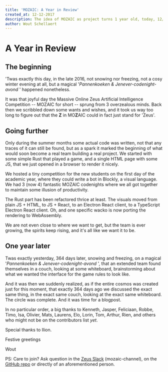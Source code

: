 ```yaml
---
title: 'MOZAIC: A Year in Review'
created_at: 12-12-2017
description: The idea of MOZAIC as project turns 1 year old, today, 12/12/17
author: Wout Schellaert
---
```

# A Year in Review

## The beginning

'Twas exactly this day, in the late 2016, not snowing nor freezing, not a cosy winter evening at all, but a magical '_Pannenkoeken & Jenever-codenight-avond_ ' happened nonetheless.

It was that joyful day the Massive Online Zeus Artificial Intelligence
Competition -- MOZAIC for short -- sprung from 3 overzealous minds. Back then we scribbled down some wants and wishes, and it took us way too long to figure out that the **Z** in MO**Z**AIC could in fact just stand for 'Zeus'.

## Going further

Only during the summer months some actual code was written, not that any traces of it can still be found, but as a spark it marked the beginning of what would soon become a real team building a real project. We started with some simple Rust that played a game, and a single HTML page with some JS, that we just opened in a browser to render it nicely.

We hosted a tiny competition for the new students on the first day of the academic year, where they could write a bot in Blockly, a visual language. We had 3 (now 4) fantastic MOZAIC codenights where we all got together to maintain some illusion of productivity.

The Rust part has been refactored thrice at least. The visuals moved from plain JS + HTML, to JS + React, to an Electron React client, to a TypeScript Electron React client. Oh, and one specific wacko is now porting the rendering to WebAssembly.

We are not even close to where we want to get, but the team is ever growing, the spirits keep rising, and it's all like we want it to be.

## One year later

Twas exactly yesterday, 364 days later, snowing and freezing, on a magical '_Pannenkoeken & Jenever-codenight-avond_ ', that an extended team found themselves in a couch, looking at some whiteboard, brainstorming about what we wanted the interface for the game rules to look like.

And it was then we suddenly realized, as if the entire cosmos was created just for this moment, that exactly 364 days ago we discussed the exact same thing, in the exact same couch, looking at the exact same whiteboard. The circle was complete. And it was time for a blogpost.

In no particular order, a big thanks to Kenneth, Jasper, Feliciaan, Robbe, Timo, Isa, Olivier, Mats, Laurens, Elo, Lorin, Tom, Arthur, Rien, and others who might not be on the contributors list _yet_.

Special thanks to Ilion.

Festive greetings

Wout

PS: Care to join? Ask question in the [Zeus Slack](https://zeuswpi.slack.com/) (mozaic-channel), on the [GitHub repo](https://github.com/ZeusWPI/MOZAIC/) or directly of an aforementioned person.
